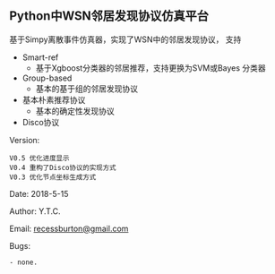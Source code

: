 ## Python中WSN邻居发现协议仿真平台

基于Simpy离散事件仿真器，实现了WSN中的邻居发现协议，
支持
- Smart-ref
    + 基于Xgboost分类器的邻居推荐，支持更换为SVM或Bayes
    分类器
- Group-based
    + 基本的基于组的邻居发现协议
- 基本朴素推荐协议
    + 基本的确定性发现协议
- Disco协议

Version:

    V0.5 优化进度显示
    V0.4 重构了Disco协议的实现方式
    V0.3 优化节点坐标生成方式

Date: 2018-5-15

Author: Y.T.C.

Email: recessburton@gmail.com

Bugs:

    - none.



